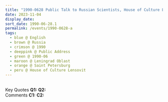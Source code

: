 ```yaml
---
title: "1990-0628 Public Talk to Russian Scientists, House of Culture Lensovit, Saint Petersburg, Leningrad Oblast, Russia"
date: 2023-11-04
display_date: 
sort_date: 1990-06-28.1
permalink: /events/1990-0628-a
tags:
  - blue @ English
  - brown @ Russia
  - crimson @ 1990
  - deeppink @ Public Address
  - green @ 1990-06
  - maroon @ Leningrad Oblast  
  - orange @ Saint Petersburg
  - peru @ House of Culture Lensovit
---
```


<br>

<wave-list>
  <list-title color="DarkSeaGreen" width="55">Key Quotes</list-title>
  <list-item color="BlanchedAlmond" width="280"><b>Q1:</b> <i></i></list-item>
  <list-item color="Lavender" width="280"><b>Q2:</b> <i></i></list-item>
</wave-list>

<br>

<wave-list>
  <list-title color="DarkSeaGreen" width="55">Comments</list-title>
  <list-item color="BlanchedAlmond" width="280"><b>C1:</b> <i></i></list-item>
  <list-item color="Lavender" width="280"><b>C2:</b> <i></i></list-item>
</wave-list>